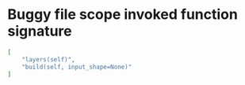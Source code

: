 # Buggy file scope invoked function signature

```json
[
    "layers(self)",
    "build(self, input_shape=None)"
]
```
